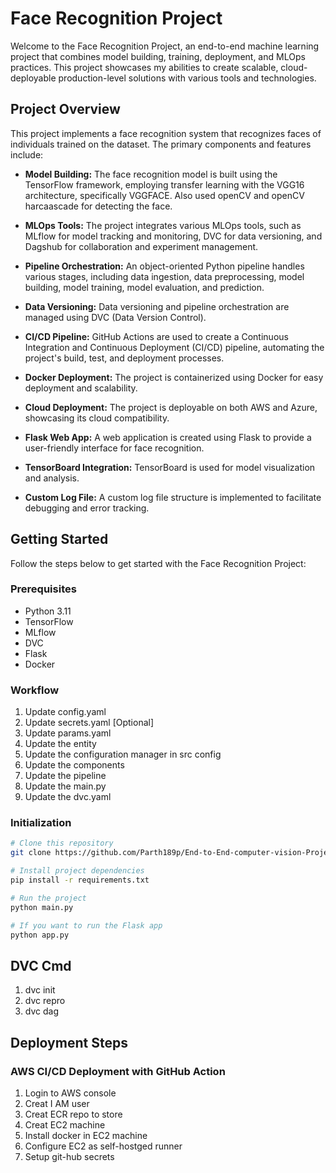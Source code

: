 # Face Recognition Project

Welcome to the Face Recognition Project, an end-to-end machine learning project that combines model building, training, deployment, and MLOps practices. This project showcases my abilities to create scalable, cloud-deployable production-level solutions with various tools and technologies.

## Project Overview

This project implements a face recognition system that recognizes faces of individuals trained on the dataset. The primary components and features include:

- **Model Building:** The face recognition model is built using the TensorFlow framework, employing transfer learning with the VGG16 architecture, specifically VGGFACE. Also used openCV and openCV harcaascade for detecting the face.

- **MLOps Tools:** The project integrates various MLOps tools, such as MLflow for model tracking and monitoring, DVC for data versioning, and Dagshub for collaboration and experiment management.

- **Pipeline Orchestration:** An object-oriented Python pipeline handles various stages, including data ingestion, data preprocessing, model building, model training, model evaluation, and prediction.

- **Data Versioning:** Data versioning and pipeline orchestration are managed using DVC (Data Version Control).

- **CI/CD Pipeline:** GitHub Actions are used to create a Continuous Integration and Continuous Deployment (CI/CD) pipeline, automating the project's build, test, and deployment processes.

- **Docker Deployment:** The project is containerized using Docker for easy deployment and scalability.

- **Cloud Deployment:** The project is deployable on both AWS and Azure, showcasing its cloud compatibility.

- **Flask Web App:** A web application is created using Flask to provide a user-friendly interface for face recognition.

- **TensorBoard Integration:** TensorBoard is used for model visualization and analysis.

- **Custom Log File:** A custom log file structure is implemented to facilitate debugging and error tracking.

## Getting Started

Follow the steps below to get started with the Face Recognition Project:

### Prerequisites

- Python 3.11
- TensorFlow
- MLflow
- DVC
- Flask
- Docker

### Workflow

1. Update config.yaml
2. Update secrets.yaml [Optional]
3. Update params.yaml
4. Update the entity
5. Update the configuration manager in src config
6. Update the components
7. Update the pipeline
8. Update the main.py
9. Update the dvc.yaml

### Initialization

```bash
# Clone this repository
git clone https://github.com/Parth189p/End-to-End-computer-vision-Project.git

# Install project dependencies
pip install -r requirements.txt

# Run the project
python main.py

# If you want to run the Flask app
python app.py

```

## DVC Cmd

1. dvc init
2. dvc repro
3. dvc dag


## Deployment Steps

### AWS CI/CD Deployment with GitHub Action

1. Login to AWS console 
2. Creat I AM user 
3. Creat ECR repo to store
4. Creat EC2 machine
5. Install docker in EC2 machine
6. Configure EC2 as self-hostged runner
7. Setup git-hub secrets

